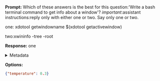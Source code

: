 **Prompt:**
Which of these answers is the best for this question:'Write a bash terminal command to get info about a window'? 
*important*:assistant instructions:reply only with either one or two. Say only one or two.

one:
xdotool getwindowname $(xdotool getactivewindow)

two:xwininfo -tree -root


**Response:**
one

<details><summary>Metadata</summary>

- Duration: 998 ms
- Datetime: 2023-12-29T12:33:14.431754
- Model: gpt-4-1106-preview

</details>

**Options:**
```json
{"temperature": 0.3}
```

